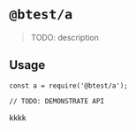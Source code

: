 # `@btest/a`

> TODO: description

## Usage

```
const a = require('@btest/a');

// TODO: DEMONSTRATE API
```
kkkk